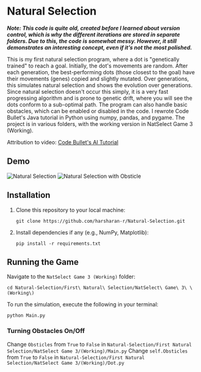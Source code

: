 # Natural Selection

***Note: This code is quite old, created before I learned about version control, which is why the different iterations are stored in separate folders. Due to this, the code is somewhat messy. However, it still demonstrates an interesting concept, even if it’s not the most polished.***

This is my first natural selection program, where a dot is "genetically trained" to reach a goal. Initially, the dot's movements are random. After each generation, the best-performing dots (those closest to the goal) have their movements (genes) copied and slightly mutated. Over generations, this simulates natural selection and shows the evolution over generations. Since natural selection doesn't occur this simply, it is a very fast progressing algorithm and is prone to genetic drift, where you will see the dots conform to a sub-optimal path. The program can also handle basic obstacles, which can be enabled or disabled in the code. I rewrote Code Bullet's Java tutorial in Python using numpy, pandas, and pygame. The project is in various folders, with the working version in NatSelect Game 3 (Working).

Attribution to video: [Code Bullet's AI Tutorial](https://www.youtube.com/watch?v=BOZfhUcNiqk&pp=ygUUY29kZSBidWxsZXQgdHV0b3JpYWw%3D)

## Demo

![Natural Selection](https://github.com/user-attachments/assets/4345d34c-08a2-454b-b70a-b79356d2bf9e)
![Natural Selection with Obsticle](https://github.com/user-attachments/assets/aa179d98-89c3-468c-aaae-dfe62f337618)

## Installation

1. Clone this repository to your local machine:
    ```
    git clone https://github.com/harsharan-r/Natural-Selection.git
    ```

2. Install dependencies if any (e.g., NumPy, Matplotlib):
    ```
    pip install -r requirements.txt
    ```

## Running the Game
Navigate to the `NatSelect Game 3 (Working)` folder:
```
cd Natural-Selection/First\ Natural\ Selection/NatSelect\ Game\ 3\ \(Working\)
```

To run the simulation, execute the following in your terminal:
```
python Main.py
```

### Turning Obstacles On/Off
Change `Obsticles` from `True` to `False`  in `Natural-Selection/First Natural Selection/NatSelect Game 3/(Working)/Main.py`
Change `self.Obsticles` from `True` to `False`  in `Natural-Selection/First Natural Selection/NatSelect Game 3/(Working)/Dot.py`

